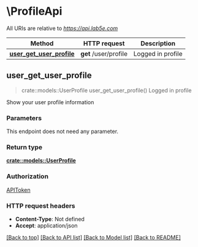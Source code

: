 # \ProfileApi

All URIs are relative to *https://api.lab5e.com*

Method | HTTP request | Description
------------- | ------------- | -------------
[**user_get_user_profile**](ProfileApi.md#user_get_user_profile) | **get** /user/profile | Logged in profile



## user_get_user_profile

> crate::models::UserProfile user_get_user_profile()
Logged in profile

Show your user profile information

### Parameters

This endpoint does not need any parameter.

### Return type

[**crate::models::UserProfile**](UserProfile.md)

### Authorization

[APIToken](../README.md#APIToken)

### HTTP request headers

- **Content-Type**: Not defined
- **Accept**: application/json

[[Back to top]](#) [[Back to API list]](../README.md#documentation-for-api-endpoints) [[Back to Model list]](../README.md#documentation-for-models) [[Back to README]](../README.md)

